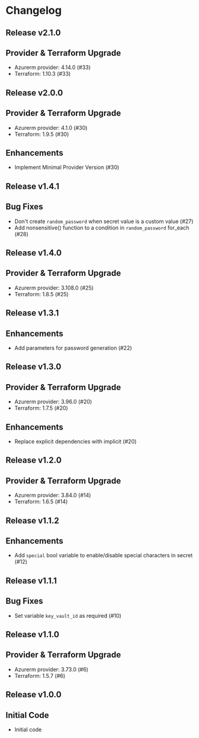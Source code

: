 # Changelog

## Release v2.1.0

## Provider & Terraform Upgrade
- Azurerm provider: 4.14.0 (#33)
- Terraform: 1.10.3 (#33)
   
## Release v2.0.0

## Provider & Terraform Upgrade
- Azurerm provider: 4.1.0 (#30)
- Terraform: 1.9.5 (#30)
## Enhancements
- Implement Minimal Provider Version (#30)
   
## Release v1.4.1

## Bug Fixes

- Don't create `random_password` when secret value is a custom value (#27)
- Add nonsensitive() function to a condition in `random_password` for_each (#28)
   
## Release v1.4.0

## Provider & Terraform Upgrade
- Azurerm provider: 3.108.0 (#25)
- Terraform: 1.8.5 (#25)
   
## Release v1.3.1

## Enhancements

- Add parameters for password generation (#22)


   
## Release v1.3.0

## Provider & Terraform Upgrade

- Azurerm provider: 3.96.0 (#20)
- Terraform: 1.7.5 (#20)

## Enhancements

- Replace explicit dependencies with implicit (#20)
   
## Release v1.2.0

## Provider & Terraform Upgrade
- Azurerm provider: 3.84.0 (#14)
- Terraform: 1.6.5 (#14)
   
## Release v1.1.2

## Enhancements

- Add `special` bool variable to enable/disable special characters in secret (#12)


   
## Release v1.1.1

## Bug Fixes

- Set variable `key_vault_id` as required (#10)



   
## Release v1.1.0

## Provider & Terraform Upgrade
- Azurerm provider: 3.73.0 (#6)
- Terraform: 1.5.7 (#6)
   
## Release v1.0.0

## Initial Code

- Initial code


   